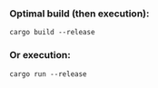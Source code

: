 ### Optimal build (then execution):
```
cargo build --release 
```

### Or execution:
```
cargo run --release
```